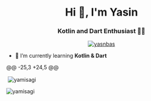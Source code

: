  <h1 align="center">Hi 👋, I'm Yasin</h1>
 <h3 align="center">Kotlin and Dart Enthusiast 🤏🏻</h3>

 <p align="center"> <a href="https://twitter.com/yasnbas" target="blank"><img src="https://img.shields.io/twitter/follow/yasinbas?logo=twitter&style=for-the-badge" alt="yasnbas" /></a> </p>


 - 🧠 I’m currently learning **Kotlin & Dart**

 @@ -25,3 +24,5 @@
 <p>&nbsp;<img align="center" src="https://github-readme-stats.vercel.app/api?username=yamisagi&show_icons=true&locale=en" alt="yamisagi" /></p>

 <p><img align="center" src="https://github-readme-streak-stats.herokuapp.com/?user=yamisagi&theme=default" alt="yamisagi" /></p>

